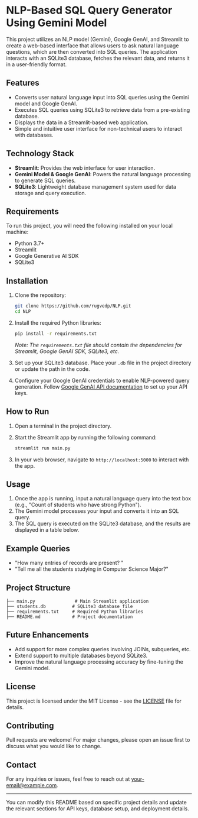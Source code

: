 # NLP-Based SQL Query Generator Using Gemini Model

This project utilizes an NLP model (Gemini), Google GenAI, and Streamlit to create a web-based interface that allows users to ask natural language questions, which are then converted into SQL queries. The application interacts with an SQLite3 database, fetches the relevant data, and returns it in a user-friendly format.

## Features
- Converts user natural language input into SQL queries using the Gemini model and Google GenAI.
- Executes SQL queries using SQLite3 to retrieve data from a pre-existing database.
- Displays the data in a Streamlit-based web application.
- Simple and intuitive user interface for non-technical users to interact with databases.
  
## Technology Stack
- **Streamlit**: Provides the web interface for user interaction.
- **Gemini Model & Google GenAI**: Powers the natural language processing to generate SQL queries.
- **SQLite3**: Lightweight database management system used for data storage and query execution.

## Requirements

To run this project, you will need the following installed on your local machine:

- Python 3.7+
- Streamlit
- Google Generative AI SDK
- SQLite3

## Installation

1. Clone the repository:

   ```bash
   git clone https://github.com/rugvedp/NLP.git
   cd NLP
   ```

2. Install the required Python libraries:

   ```bash
   pip install -r requirements.txt
   ```

   _Note: The `requirements.txt` file should contain the dependencies for Streamlit, Google GenAI SDK, SQLite3, etc._

3. Set up your SQLite3 database. Place your `.db` file in the project directory or update the path in the code.

4. Configure your Google GenAI credentials to enable NLP-powered query generation. Follow [Google GenAI API documentation](https://cloud.google.com/genai/docs) to set up your API keys.

## How to Run

1. Open a terminal in the project directory.
2. Start the Streamlit app by running the following command:

   ```bash
   streamlit run main.py
   ```

3. In your web browser, navigate to `http://localhost:5000` to interact with the app.

## Usage

1. Once the app is running, input a natural language query into the text box (e.g., "Count of students who have strong Python").
2. The Gemini model processes your input and converts it into an SQL query.
3. The SQL query is executed on the SQLite3 database, and the results are displayed in a table below.

## Example Queries

- "How many entries of records are present? "
- "Tell me all the students studying in Computer Science Major?"

## Project Structure

```plaintext
├── main.py               # Main Streamlit application
├── students.db          # SQLite3 database file
├── requirements.txt     # Required Python libraries
├── README.md            # Project documentation
```

## Future Enhancements

- Add support for more complex queries involving JOINs, subqueries, etc.
- Extend support to multiple databases beyond SQLite3.
- Improve the natural language processing accuracy by fine-tuning the Gemini model.

## License

This project is licensed under the MIT License - see the [LICENSE](LICENSE) file for details.

## Contributing

Pull requests are welcome! For major changes, please open an issue first to discuss what you would like to change.

## Contact

For any inquiries or issues, feel free to reach out at your-email@example.com.

---

You can modify this README based on specific project details and update the relevant sections for API keys, database setup, and deployment details.
